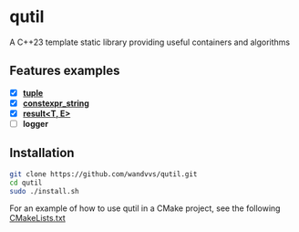 # qutil
A C++23 template static library providing useful containers and algorithms

## Features examples
- [x] **[tuple](https://github.com/wandvvs/qutil/blob/master/examples/tuple/tuple.cpp)**
- [x] **[constexpr_string](https://github.com/wandvvs/qutil/blob/master/examples/constexpr_string/constexpr_string.cpp)**
- [x] **[result<T, E>](https://github.com/wandvvs/qutil/blob/master/examples/result/result.cpp)**
- [ ] **logger**

 ## **Installation**
```bash
git clone https://github.com/wandvvs/qutil.git
cd qutil
sudo ./install.sh
```
For an example of how to use qutil in a CMake project, see the following [CMakeLists.txt](https://github.com/wandvvs/qutil/blob/master/examples/tuple/CMakeLists.txt)
